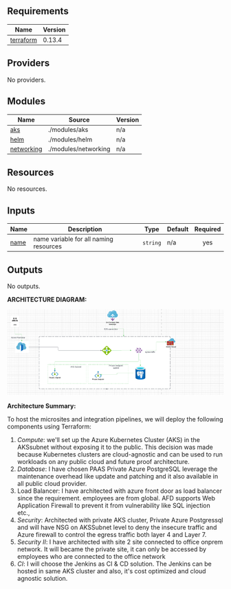 <!-- BEGIN_TF_DOCS -->
## Requirements

| Name | Version |
|------|---------|
| <a name="requirement_terraform"></a> [terraform](#requirement\_terraform) | 0.13.4 |

## Providers

No providers.

## Modules

| Name | Source | Version |
|------|--------|---------|
| <a name="module_aks"></a> [aks](#module\_aks) | ./modules/aks | n/a |
| <a name="module_helm"></a> [helm](#module\_helm) | ./modules/helm | n/a |
| <a name="module_networking"></a> [networking](#module\_networking) | ./modules/networking | n/a |

## Resources

No resources.

## Inputs

| Name | Description | Type | Default | Required |
|------|-------------|------|---------|:--------:|
| <a name="input_name"></a> [name](#input\_name) | name variable for all naming resources | `string` | n/a | yes |

## Outputs

No outputs.
<!-- END_TF_DOCS -->

**ARCHITECTURE DIAGRAM:**

![image info](archi.png)


**Architecture Summary:**

To host the microsites and integration pipelines, we will deploy the following components using Terraform:

1. _Compute_: we'll set up the Azure Kubernetes Cluster (AKS) in the AKSsubnet without exposing it to the public. This decision was made because Kubernetes clusters are cloud-agnostic and can be used to run workloads on any public cloud and future proof architecture.
2. _Database_: I have chosen PAAS Private Azure PostgreSQL leverage the maintenance overhead like update and patching and it also available in all public cloud provider.
3. Load Balancer: I have architected with azure front door as load balancer since the requirement. employees are from global. AFD supports Web Application Firewall to prevent it from vulnerability like SQL injection etc.,
4. _Security_: Architected with private AKS cluster, Private Azure Postgressql and will have NSG on AKSSubnet level to deny the insecure traffic and Azure firewall to control the egress traffic both layer 4 and Layer 7.
5. _Security II_: I have architected with site 2 site connected to office onprem network. It will became the private site, it can only be accessed by employees who are connected to the office network
6. _CI_: I will choose the Jenkins as CI & CD solution. The Jenkins can be hosted in same AKS cluster and also, it's cost optimized and cloud agnostic solution.





